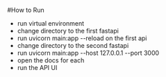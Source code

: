 #How to Run

- run virtual environment
- change directory to the first fastapi
- run uvicorn main:app --reload on the first api
- change directory to the second fastapi
- run uvicorn main:app --host 127.0.0.1 --port 3000
- open the docs for each
- run the API UI
